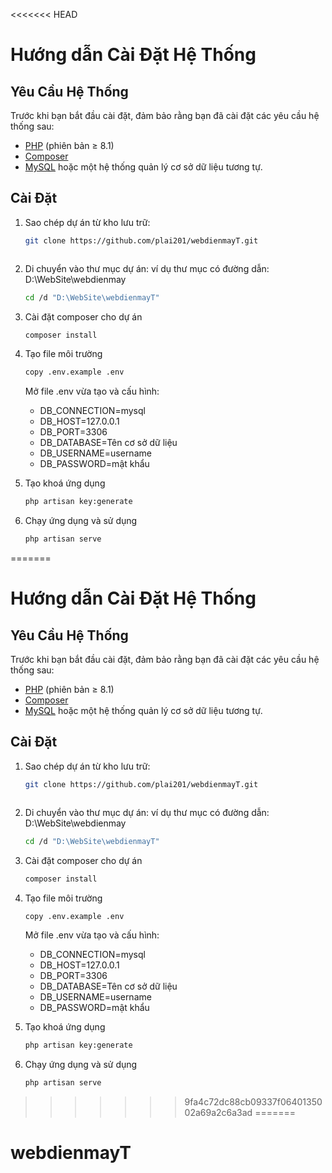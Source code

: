 <<<<<<< HEAD

# Hướng dẫn Cài Đặt Hệ Thống

## Yêu Cầu Hệ Thống
Trước khi bạn bắt đầu cài đặt, đảm bảo rằng bạn đã cài đặt các yêu cầu hệ thống sau:
- [PHP](https://www.php.net/) (phiên bản ≥ 8.1)
- [Composer](https://getcomposer.org/)
- [MySQL](https://www.mysql.com/) hoặc một hệ thống quản lý cơ sở dữ liệu tương tự.

## Cài Đặt
1. Sao chép dự án từ kho lưu trữ:

   ```bash
   git clone https://github.com/plai201/webdienmayT.git



2. Di chuyển vào thư mục dự án:
   ví dụ thư mục có đường dẫn: D:\WebSite\webdienmay
   ```bash
   cd /d "D:\WebSite\webdienmayT"
3. Cài đặt composer cho dự án
   ```bash
   composer install
4. Tạo file môi trường
   ```bash
   copy .env.example .env
   ```
   Mở file .env vừa tạo và cấu hình:
    - DB_CONNECTION=mysql
    - DB_HOST=127.0.0.1
    - DB_PORT=3306
    - DB_DATABASE=Tên cơ sở dữ liệu
    - DB_USERNAME=username
    - DB_PASSWORD=mật khẩu

6. Tạo khoá ứng dụng
   ```bash
   php artisan key:generate
7. Chạy ứng dụng và sử dụng
    ```bash
   php artisan serve
=======
 
# Hướng dẫn Cài Đặt Hệ Thống

## Yêu Cầu Hệ Thống
Trước khi bạn bắt đầu cài đặt, đảm bảo rằng bạn đã cài đặt các yêu cầu hệ thống sau:
- [PHP](https://www.php.net/) (phiên bản ≥ 8.1)
- [Composer](https://getcomposer.org/)
- [MySQL](https://www.mysql.com/) hoặc một hệ thống quản lý cơ sở dữ liệu tương tự.

## Cài Đặt
1. Sao chép dự án từ kho lưu trữ:

   ```bash
   git clone https://github.com/plai201/webdienmayT.git
   
   

 2. Di chuyển vào thư mục dự án:
    ví dụ thư mục có đường dẫn: D:\WebSite\webdienmay
    ```bash
    cd /d "D:\WebSite\webdienmayT"
 3. Cài đặt composer cho dự án
    ```bash
    composer install
 4. Tạo file môi trường
    ```bash
    copy .env.example .env
    ```
    Mở file .env vừa tạo và cấu hình:
    - DB_CONNECTION=mysql
    - DB_HOST=127.0.0.1
    - DB_PORT=3306
    - DB_DATABASE=Tên cơ sở dữ liệu
    - DB_USERNAME=username
    - DB_PASSWORD=mật khẩu

 6. Tạo khoá ứng dụng
    ```bash
    php artisan key:generate
 7. Chạy ứng dụng và sử dụng
     ```bash
    php artisan serve
>>>>>>> 9fa4c72dc88cb09337f0640135002a69a2c6a3ad
=======
# webdienmayT
 
